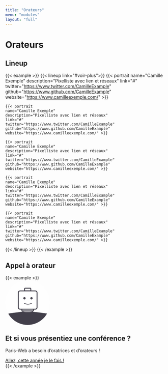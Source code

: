 ```yaml
---
title: "Orateurs"
menu: "modules"
layout: "full"
---
```


<div class="content">
<h1>Orateurs</h1>

<h2>Lineup</h2>

{{< example >}}
{{< lineup link="#voir-plus">}}
    {{< portrait name="Camille Exemple"
    description="Pixelliste avec lien et réseaux" link="#"
    twitter="https://www.twitter.com/CamilleExample"
    github="https://www.github.com/CamilleExample"
    website="https://www.camilleexemple.com/" >}}

    {{< portrait
    name="Camille Exemple"
    description="Pixelliste avec lien et réseaux"
    link="#"
    twitter="https://www.twitter.com/CamilleExample"
    github="https://www.github.com/CamilleExample"
    website="https://www.camilleexemple.com/" >}}

    {{< portrait
    name="Camille Exemple"
    description="Pixelliste avec lien et réseaux"
    link="#"
    twitter="https://www.twitter.com/CamilleExample"
    github="https://www.github.com/CamilleExample"
    website="https://www.camilleexemple.com/" >}}

    {{< portrait
    name="Camille Exemple"
    description="Pixelliste avec lien et réseaux"
    link="#"
    twitter="https://www.twitter.com/CamilleExample"
    github="https://www.github.com/CamilleExample"
    website="https://www.camilleexemple.com/" >}}

    {{< portrait
    name="Camille Exemple"
    description="Pixelliste avec lien et réseaux"
    link="#"
    twitter="https://www.twitter.com/CamilleExample"
    github="https://www.github.com/CamilleExample"
    website="https://www.camilleexemple.com/" >}}
{{< /lineup >}}
{{< /example >}}
</div>

<div class="content">
<h2>Appel à orateur</h2>
</div>
{{< example >}}
<section class="call-for-papers banner" aria-labelledby="cfp-call">
    <div class="content">
        <svg xmlns="http://www.w3.org/2000/svg" xmlns:xlink="http://www.w3.org/1999/xlink" width="140" height="140" viewBox="0 0 140 140">
            <defs>
                <circle id="a" cx="70" cy="70" r="70"/>
            </defs>
            <g fill="none" fill-rule="evenodd">
                <mask id="b" fill="#fff">
                    <use xlink:href="#a"/>
                </mask>
                <use fill="#FFF" opacity=".404" xlink:href="#a"/>
                <g mask="url(#b)">
                    <g transform="translate(8.596 23.333)">
                        <path fill="#FFF" fill-rule="nonzero" d="M51.579 1.228h19.895v7.737H51.579zM42.982 67.544h36.842v5.281H42.982zM33.158 11.053h56.737v56.123H33.158z"/>
                        <path fill="#423F4A" fill-rule="nonzero" d="M75.035 74.912s40.526 4.983 44.456 5.596c3.93.613 4.298 2.07 4.298 3.066v39.724H0V83.574c0-.996.368-2.453 4.298-3.066s42.246-5.596 42.246-5.596"/>
                        <g fill-rule="nonzero">
                            <path fill="#FFF" d="M46.667 74.196c0 1.121 6.536 2.045 14.675 2.045 8.139 0 14.798-.924 14.798-2.045v-1.647H46.667v1.647z"/>
                            <path fill="#423F4A" d="M61.404 81.053c-5.94 0-15.965-1.158-15.965-5.275V71.43h31.93v4.348c0 4.245-10.025 5.275-15.965 5.275zM47.79 74.298v1.48c.371.9 5.322 2.702 13.49 2.702s13.118-1.802 13.49-2.83v-1.352H47.79z"/>
                        </g>
                        <path fill="#423F4A" fill-rule="nonzero" d="M85.474 8.35h-12.65V3.194C72.825 1.351 71.352 0 69.633 0H53.667c-1.842 0-3.193 1.474-3.193 3.193v5.158H37.702c-3.93 0-7 3.193-7 7v46.298c0 3.93 3.193 7 7 7h4.175v2.333c0 1.843 1.474 3.193 3.193 3.193h32.79c1.842 0 3.193-1.473 3.193-3.193V68.65h4.42c3.93 0 7-3.193 7-7V15.351c0-3.93-3.192-7-7-7zM53.175 3.07c0-.245.246-.491.492-.491h15.965c.245 0 .368.246.368.491v5.158H53.175V3.07zm25.299 67.912c0 .246-.246.492-.492.492H45.193c-.246 0-.491-.246-.491-.492V68.65H78.35v2.333h.123zm11.175-9.333a4.141 4.141 0 0 1-4.175 4.176H37.825a4.141 4.141 0 0 1-4.176-4.176V15.351a4.141 4.141 0 0 1 4.176-4.176h47.649a4.141 4.141 0 0 1 4.175 4.176v46.298z"/>
                        <circle cx="51.456" cy="33.035" r="3.561" fill="#423F4A" fill-rule="nonzero"/>
                        <circle cx="73.561" cy="33.035" r="3.561" fill="#423F4A" fill-rule="nonzero"/>
                        <path stroke="#423F4A" stroke-linecap="round" stroke-linejoin="round" stroke-width="2" d="M73.316 49.368c-12.404 5.281-21.737-.245-21.737-.245"/>
                    </g>
                </g>
            </g>
        </svg>
        <h2 id="cfp-call">Et si vous présentiez une conférence&nbsp;?</h2>
        <p class="h2-like">Paris-Web a besoin d’oratrices et d’orateurs&nbsp;!</p>
        <a class="btn btn-primary" href="#">Allez, cette année je le fais&nbsp;!</a>
    </div>
</section>
{{< /example >}}
